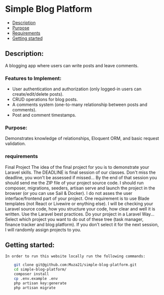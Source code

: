 # Simple Blog Platform

 * [Description](#Description)
 * [Purpose](#Purpose)
 * [Requirements](#requirements)
 * [Getting started](#getting-started)


## Description:

A blogging app where users can write posts and leave comments.

### Features to Implement:

-   User authentication and authorization (only logged-in users can create/edit/delete posts).
-   CRUD operations for blog posts.
-   A comments system (one-to-many relationship between posts and comments).
-   Post and comment timestamps.

### Purpose:

Demonstrates knowledge of relationships, Eloquent ORM, and basic request validation.

### requirements

Final Project
The idea of the final project for you is to demonstrate your Laravel skills.
The DEADLINE is final session of our classes. Don't miss the deadline, you won't be assessed if missed...
By the end of that session you should send me the ZIP file of your project source code. I should run composer, migrations, seeders, artisan serve and launch the project in the browser (or you can use Sail & Docker).
I do not asses the user interface/frontend part of your project. One requirement is to use Blade templates (not React or Livewire or enything else).
I will be checking your Laravel source code, how you structure your code, how clear and well it is written. Use the Laravel best practices. Do your project in a Laravel Way...
Select which project you want to do out of these tree (task manager, finance tracker and blog platform). If you don't select it for the next session, I will randomly assign projects to you.

## Getting started:

    In order to run this website locally run the following commands:
```sh
    git clone git@github.com:Muza21/simple-blog-platform.git
    cd simple-blog-platform/
    composer install
    cp .env.example .env
    php artisan key:generate
    php artisan migrate
```
